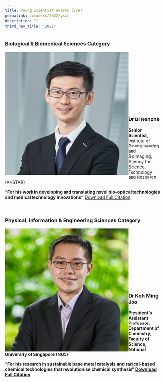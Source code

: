```yaml
---
title: Young Scientist Awards (YSA)
permalink: /winners/2022/ysa/
description: ""
third_nav_title: "2022"
---
```

### Biological & Biomedical Sciences Category
<img src="/images/Winners/2022/ysa-dr-bi-renzhe.jpg" alt="Dr Bi Renzhe" style="width:400px" align="left"/><br/><br/><br/><br/><br/><br/><br/><br/><br/><br/><br/>
### **Dr Bi Renzhe**


<b>Senior Scientist,</b> Institute of Bioengineering and Bioimaging, Agency for Science, Technology and Research (A*STAR)

<b>“For his work in developing and translating novel bio-optical technologies and medical technology innovations”</b>
[Download Full Citation](/files/Citations/2022/2022%20YSA%20Dr%20Bi%20Renzhe.pdf)
<b>
<br><br><br>

### Physical, Information & Engineering Sciences Category

<img src="/images/Winners/2022/ysa-dr-koh-ming-joo.jpg" alt="Dr Koh Ming Joo" style="width:400px" align="left"/><br/><br/><br/><br/><br/><br/><br/><br/><br/><br/><br/>
### **Dr Koh Ming Joo**

<b>President’s Assistant Professor,</b> Department of Chemistry, Faculty of Science, National University of Singapore (NUS)

<b>“For his research in sustainable base metal catalysis and radical-based chemical technologies that revolutionise chemical synthesis”</b>
[Download Full Citation](/files/Citations/2022/2022%20YSA%20Dr%20Koh%20Ming%20Joo.pdf)
